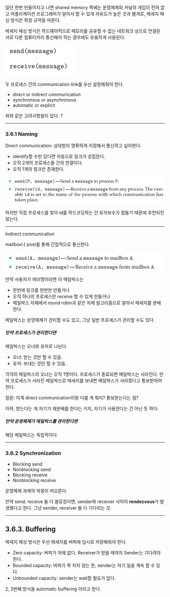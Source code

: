 일단 한번 만들어지고 나면 shared memory 쪽에는 운영체제와 커널의 개입이 전혀 없고 어플리케이션 프로그래머가 알아서 할 수 있게 자유도가 높은 것과 별개로, 메세지 패싱 방식은 특정 규약을 따른다.

메세지 패싱 방식은 하드웨어적으로 메모리를 공유할 수 없는 네트워크 상으로 연결된 서로 다른 컴퓨터끼리 통신해야 하는 경우에도 유용하게 사용된다.

![](attachments/Pasted%20image%2020230211193722.png)

두 프로세스 간의 communication link를 우선 설정해줘야 한다.

- direct or indirect communication
- synchronous or asynchronous
- automatic or explicit

위와 같은 고려사항들이 있다. ?

---

### 3.6.1 Naming

Direct communication: 상대방의 명확하게 지정해서 통신하고 싶어한다. 

- identify할 수만 있다면 자동으로 링크가 성립한다.
- 오직 2개의 프로세스들 간의 연결이다.
- 오직 1개의 링크만 존재한다.

![](attachments/Pasted%20image%2020230211194216.png)

하지만 직접 프로세스를 찾아 id를 하드코딩하는 건 유지보수가 힘들기 때문에 추천되진 않는다.

---

Indirect communication

mailbox나 post를 통해 간접적으로 통신한다.

![](attachments/Pasted%20image%2020230211194347.png)
만약 사용자가 여러명이라면 이 메일박스는
- 한번에 링크를 한번만 만들거나
- 오직 하나의 프로세스만 receive 할 수 있게 만들거나
- 메일박스 자체에서 round robin과 같은 자체 알고리즘으로 알아서 메세지를 분배한다.

메일박스는 운영체제가 관리할 수도 있고, 그냥 일반 프로세스가 관리할 수도 있다.

##### 만약 프로세스가 관리한다면 
메일박스는 오너와 유저로 나뉜다.

- 오너: 받는 것만 할 수 있음.
- 유저: 보내는 것만 할 수 있음.

각각의 메일박스의 오너는 오직 1명이다. 프로세스가 종료되면 메일박스는 사라진다. 만약 프로세스가 사라진 메일박스로 메세지를 보내면 메일박스가 사라졌다고 통보받아야 한다.

질문: 이게 direct communication이랑 다를 게 뭐지? 통보받는다는 점?

아하, 받는다는 게 자기가 재분배를 한다는 거지, 자기가 사용한다는 건 아닌 듯 하다.

##### 만약 운영체제가 메일박스를 관리한다면

해당 메일박스는 독립적이다. 

---

### 3.6.2 Synchronization

- Blocking send
- Nonblocking send
- Blocking receive
- Nonblocking receive

운영체제 과제의 악몽이 떠오른다.

만약 send, receive 둘 다 블로킹이면,
sender와 receiver 사이의 **rendezvous**가 발생했다고 한다.
그냥 sender, receiver 둘 다 기다리는 것.

---

## 3.6.3. Buffering

메세지 패싱 방식은 우선 메세지를 버퍼에 임시로 저장해둬야 한다. 

- Zero capacity: 버퍼가 아예 없다. Receiver가 받을 때까지 Sender는 기다려야 한다.
- Bounded capacity: 버퍼가 꽉 차지 않는 한, sender는 자기 일을 계속 할 수 있다.
- Unbounded capacity: sender는 wait할 필요가 없다.

2, 3번째 방식을 automatic buffering 이라고 한다.


